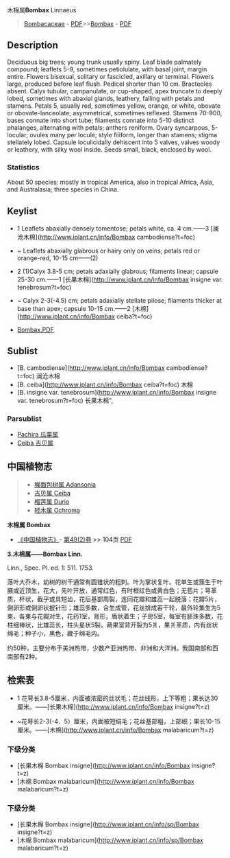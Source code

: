 木棉属**Bombax** Linnaeus

> [Bombacaceae](http://www.iplant.cn/info/Bombacaceae?t=foc) - [PDF](http://www.iplant.cn/foc/pdf/Bombacaceae.pdf)>>[Bombax](http://www.iplant.cn/info/Bombax?t=foc) - [PDF](http://www.iplant.cn/foc/pdf/Bombax.pdf)

## Description

Deciduous big trees; young trunk usually spiny. Leaf blade palmately compound; leaflets 5-9, sometimes petiolulate, with basal joint, margin entire. Flowers bisexual, solitary or fascicled, axillary or terminal. Flowers large, produced before leaf flush. Pedicel shorter than 10 cm. Bracteoles absent. Calyx tubular, campanulate, or cup-shaped, apex truncate to deeply lobed, sometimes with abaxial glands, leathery, falling with petals and stamens. Petals 5, usually red, sometimes yellow, orange, or white, obovate or obovate-lanceolate, asymmetrical, sometimes reflexed. Stamens 70-900, bases connate into short tube; filaments connate into 5-10 distinct phalanges, alternating with petals; anthers reniform. Ovary syncarpous, 5-locular; ovules many per locule; style filiform, longer than stamens; stigma stellately lobed. Capsule loculicidally dehiscent into 5 valves, valves woody or leathery, with silky wool inside. Seeds small, black, enclosed by wool.

### Statistics
About 50 species: mostly in tropical America, also in tropical Africa, Asia, and Australasia; three species in China.

## Keylist

* 1 Leaflets abaxially densely tomentose; petals white, ca. 4 cm.——3 [澜沧木棉](http://www.iplant.cn/info/Bombax cambodiense?t=foc)
* ~ Leaflets abaxially glabrous or hairy only on veins; petals red or orange-red, 10-15 cm——(2)

* 2 (1)Calyx 3.8-5 cm; petals adaxially glabrous; filaments linear; capsule 25-30 cm.——1 [长果木棉](http://www.iplant.cn/info/Bombax insigne var. tenebrosum?t=foc)
* ~ Calyx 2-3(-4.5) cm; petals adaxially stellate pilose; filaments thicker at base than apex; capsule 10-15 cm.——2 [木棉](http://www.iplant.cn/info/Bombax ceiba?t=foc)

* [Bombax.PDF](http://www.iplant.cn/foc/pdf/Bombax.pdf)
## Sublist
* [B.  cambodiense](http://www.iplant.cn/info/Bombax cambodiense?t=foc)
 澜沧木棉
* [B.  ceiba](http://www.iplant.cn/info/Bombax ceiba?t=foc)
 木棉
* [B.  insigne var. tenebrosum](http://www.iplant.cn/info/Bombax insigne var. tenebrosum?t=foc) 长果木棉",

### Parsublist

* [Pachira  瓜栗属](http://www.iplant.cn/info/Pachira?t=foc)
* [Ceiba  吉贝属](http://www.iplant.cn/info/Ceiba?t=foc)

## 中国植物志

> * [猴面包树属  Adansonia](http://www.iplant.cn/info/Adansonia?t=z)
> * [吉贝属  Ceiba](Ceiba-吉贝属.md)
> * [榴莲属  Durio](http://www.iplant.cn/info/Durio?t=z)
> * [轻木属  Ochroma](http://www.iplant.cn/info/Ochroma?t=z)

**木棉属 Bombax**

* [《中国植物志》](http://www.iplant.cn/frps)- [第49(2)卷](http://www.iplant.cn/frps/vol/49(2)) >> 104页 [PDF](http://www.iplant.cn/frps/pdf/49(2)/104y.pdf)

**3.木棉属——Bombax Linn.**

Linn., Spec. Pl. ed. 1: 511. 1753.

落叶大乔木，幼树的树干通常有圆锥状的粗刺。叶为掌状复叶。花单生或簇生于叶腋或近顶生，花大，先叶开放，通常红色，有时橙红色或黄白色；无苞片；萼革质，杯状，截乎或具短齿，花后基部周裂，连同花瓣和雄蕊一起脱落；花瓣5片，倒卵形或倒卵状披针形；雄蕊多数，合生成管，花丝排成若干轮，最外轮集生为5束，各束与花瓣对生，花药1室，肾形，盾状着生；子房5室，每室有胚珠多数，花柱细棒状，比雄蕊长，柱头星状5裂。蒴果室背开裂为5爿，果爿革质，内有丝状绵毛；种子小，黑色，藏于绵毛内。

约50种，主要分布于美洲热带，少数产亚洲热带、非洲和大洋洲。我国南部和西南部有2种。

## 检索表

* 1 花萼长3.8-5厘米，内面被浓密的丝状毛；花丝线形，上下等粗；果长达30厘米。——[长果木棉](http://www.iplant.cn/info/Bombax insigne?t=z)

* ~花萼长2-3(-4．5）厘米，内面被短绢毛；花丝基部粗，上部细；果长10-15厘米。——[木棉](http://www.iplant.cn/info/Bombax malabaricum?t=z)

### 下级分类
* [长果木棉  Bombax insigne](http://www.iplant.cn/info/Bombax insigne?t=z)
* [木棉  Bombax malabaricum](http://www.iplant.cn/info/Bombax malabaricum?t=z)

### 下级分类
* [长果木棉  Bombax insigne](http://www.iplant.cn/info/sp/Bombax insigne?t=z)
* [木棉  Bombax malabaricum](http://www.iplant.cn/info/sp/Bombax malabaricum?t=z)
